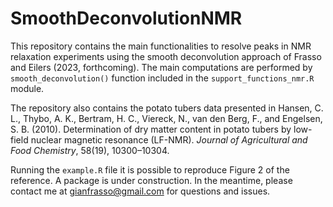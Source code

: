 # SmoothDeconvolutionNMR
This repository contains the main functionalities to resolve peaks in NMR relaxation experiments using the smooth deconvolution approach of Frasso and Eilers (2023, forthcoming).
The main computations are performed by `smooth_deconvolution()` function included in the `support_functions_nmr.R` module.

The repository also contains the potato tubers data presented in Hansen, C. L., Thybo, A. K., Bertram, H. C., Viereck, N., van den Berg, F., and Engelsen, S. B. (2010). 
Determination of dry matter content in potato tubers by low-field nuclear magnetic resonance (LF-NMR). _Journal of Agricultural and Food Chemistry_, 58(19), 10300–10304.

Running the `example.R` file it is possible to reproduce Figure 2 of the reference.
A package is under construction. In the meantime, please contact me at gianfrasso@gmail.com for questions and issues.
